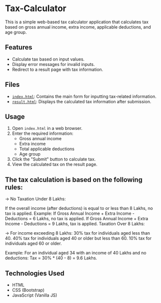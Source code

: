 # Tax-Calculator
This is a simple web-based tax calculator application that calculates tax based on gross annual income, extra income, applicable deductions, and age group.

## Features

- Calculate tax based on input values.
- Display error messages for invalid inputs.
- Redirect to a result page with tax information.

## Files

- [`index.html`](index.html): Contains the main form for inputting tax-related information.
- [`result.html`](result.html): Displays the calculated tax information after submission.

## Usage

1. Open `index.html` in a web browser.
2. Enter the required information:
   - Gross annual income
   - Extra income
   - Total applicable deductions
   - Age group
3. Click the "Submit" button to calculate tax.
4. View the calculated tax on the result page.

## The tax calculation is based on the following rules:

-> No Taxation Under 8 Lakhs:

If the overall income (after deductions) is equal to or less than 8 Lakhs, no tax is applied.
Example:
If Gross Annual Income + Extra Income - Deductions = 6 Lakhs, no tax is applied.
If Gross Annual Income + Extra Income - Deductions = 9 Lakhs, tax is applied.
Taxation Over 8 Lakhs:

-> For income exceeding 8 Lakhs:
30% tax for individuals aged less than 40.
40% tax for individuals aged 40 or older but less than 60.
10% tax for individuals aged 60 or older.

Example:
For an individual aged 34 with an income of 40 Lakhs and no deductions:
Tax = 30% * (40 - 8) = 9.6 Lakhs.

## Technologies Used

- HTML
- CSS (Bootstrap)
- JavaScript (Vanilla JS)
